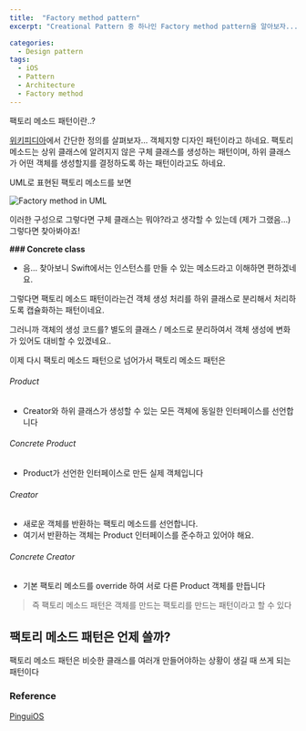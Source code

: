 ```yaml
---
title:  "Factory method pattern"
excerpt: "Creational Pattern 중 하나인 Factory method pattern을 알아보자..."

categories: 
  - Design pattern
tags:
  - iOS
  - Pattern
  - Architecture
  - Factory method
---
```


팩토리 메소드 패턴이란..?

[위키피디아](~https://ko.wikipedia.org/wiki/%ED%8C%A9%ED%86%A0%EB%A6%AC_%EB%A9%94%EC%84%9C%EB%93%9C_%ED%8C%A8%ED%84%B4~)에서 간단한 정의를 살펴보자… 객체지향 디자인 패턴이라고 하네요. 팩토리 메소드는 상위 클래스에 알려지지 않은 구체 클래스를 생성하는 패턴이며, 하위 클래스가 어떤 객체를 생성할지를 결정하도록 하는 패턴이라고도 하네요.

UML로 표현된 팩토리 메소드를 보면

![Factory method in UML](~https://upload.wikimedia.org/wikipedia/commons/thumb/a/a3/FactoryMethod.svg/300px-FactoryMethod.svg.png~)

이러한 구성으로 그렇다면 구체 클래스는 뭐야?라고 생각할 수 있는데 (제가 그랬음…) 그렇다면 찾아봐야죠!

**### Concrete class**

- 음… 찾아보니 Swift에서는 인스턴스를 만들 수 있는 메소드라고 이해하면 편하겠네요.

그렇다면 팩토리 메소드 패턴이라는건 객체 생성 처리를 하위 클래스로 분리해서 처리하도록 캡슐화하는 패턴이네요.

그러니까 객체의 생성 코드를? 별도의 클래스 / 메소드로 분리하여서 객체 생성에 변화가 있어도 대비할 수 있겠네요..

이제 다시 팩토리 메소드 패턴으로 넘어가서 팩토리 메소드 패턴은 
###### Product
- Creator와 하위 클래스가 생성할 수 있는 모든 객체에 동일한 인터페이스를 선언합니다
###### Concrete Product
- Product가 선언한 인터페이스로 만든 실제 객체입니다
###### Creator
- 새로운 객체를 반환하는 팩토리 메소드를 선언합니다.
- 여기서 반환하는 객체는 Product 인터페이스를 준수하고 있어야 해요.
###### Concrete Creator
- 기본 팩토리 메소드를 override 하여 서로 다른 Product 객체를 만듭니다

> 즉 팩토리 메소드 패턴은 객체를 만드는 팩토리를 만드는 패턴이라고 할 수 있다

## 팩토리 메소드 패턴은 언제 쓸까?
팩토리 메소드 패턴은 비슷한 클래스를 여러개 만들어야하는 상황이 생길 때 쓰게 되는 패턴이다


### Reference
[PinguiOS]( https://icksw.tistory.com/237)

